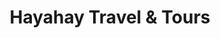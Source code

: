 ---
title: "Hayahay Travel & Tours"
url: /sorsogon-city/hayahay-travel-and-tours/
shop: travel agency
---
